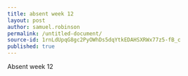 ```yaml
---
title: absent week 12
layout: post
author: samuel.robinson
permalink: /untitled-document/
source-id: 1rnLdUpqG8gc2PyOWhDs5dqYtkEDAHSXRWx77z5-fB_c
published: true
---
```

Absent week 12

